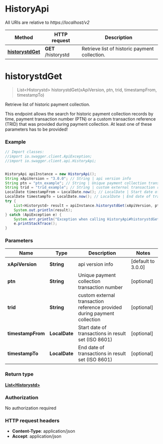 # HistoryApi

All URIs are relative to *https://localhost/v2*

Method | HTTP request | Description
------------- | ------------- | -------------
[**historystdGet**](HistoryApi.md#historystdGet) | **GET** /historystd | Retrieve list of historic payment collection.


<a name="historystdGet"></a>
# **historystdGet**
> List&lt;Historystd&gt; historystdGet(xApiVersion, ptn, trid, timestampFrom, timestampTo)

Retrieve list of historic payment collection.

This endpoint allows the search for historic payment collection records by time, payment transaction number (PTN) or a custom transaction reference (TRID) that was provided during payment collection. At least one of these parameters has to be provided!

### Example
```java
// Import classes:
//import io.swagger.client.ApiException;
//import io.swagger.client.api.HistoryApi;


HistoryApi apiInstance = new HistoryApi();
String xApiVersion = "3.0.0"; // String | api version info
String ptn = "ptn_example"; // String | Unique payment collection transaction number
String trid = "trid_example"; // String | custom external transaction reference provided during payment collection
LocalDate timestampFrom = LocalDate.now(); // LocalDate | Start date of transactions in result set (ISO 8601)
LocalDate timestampTo = LocalDate.now(); // LocalDate | End date of transactions in result set (ISO 8601)
try {
    List<Historystd> result = apiInstance.historystdGet(xApiVersion, ptn, trid, timestampFrom, timestampTo);
    System.out.println(result);
} catch (ApiException e) {
    System.err.println("Exception when calling HistoryApi#historystdGet");
    e.printStackTrace();
}
```

### Parameters

Name | Type | Description  | Notes
------------- | ------------- | ------------- | -------------
 **xApiVersion** | **String**| api version info | [default to 3.0.0]
 **ptn** | **String**| Unique payment collection transaction number | [optional]
 **trid** | **String**| custom external transaction reference provided during payment collection | [optional]
 **timestampFrom** | **LocalDate**| Start date of transactions in result set (ISO 8601) | [optional]
 **timestampTo** | **LocalDate**| End date of transactions in result set (ISO 8601) | [optional]

### Return type

[**List&lt;Historystd&gt;**](Historystd.md)

### Authorization

No authorization required

### HTTP request headers

 - **Content-Type**: application/json
 - **Accept**: application/json
